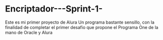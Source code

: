# Encriptador---Sprint-1-
Este es mi primer proyecto de Alura 
Un programa bastante sensillo, con la finalidad de completar el primer desafio que propone el Programa One de la mano de Oracle y Alura
